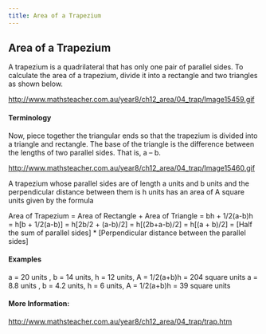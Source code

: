 ```yaml
---
title: Area of a Trapezium
---
```

## Area of a Trapezium
A trapezium is a quadrilateral that has only one pair of parallel sides.
To calculate the area of a trapezium, divide it into a rectangle and two triangles as shown below.

http://www.mathsteacher.com.au/year8/ch12_area/04_trap/Image15459.gif

#### Terminology
Now, piece together the triangular ends so that the trapezium is divided into a triangle and rectangle.  The base of the triangle is the difference between the lengths of two parallel sides.  That is, a – b.

http://www.mathsteacher.com.au/year8/ch12_area/04_trap/Image15460.gif

A trapezium whose parallel sides are of length a units and b units and the perpendicular distance between them is h units has an area of A square units given by the formula

Area of Trapezium = Area of Rectangle + Area of Triangle
                  = bh + 1/2(a-b)h
                  = h[b + 1/2(a-b)]
                  = h[2b/2 + (a-b)/2]
                  = h[(2b+a-b)/2]
                  = h[(a + b)/2]
                  = [Half the sum of parallel sides] * [Perpendicular distance between the parallel sides]
                    
#### Examples
a = 20 units , b = 14 units, h = 12 units, A = 1/2(a+b)h = 204 square units
a = 8.8 units , b = 4.2 units, h = 6 units, A = 1/2(a+b)h = 39 square units

#### More Information:
http://www.mathsteacher.com.au/year8/ch12_area/04_trap/trap.htm


